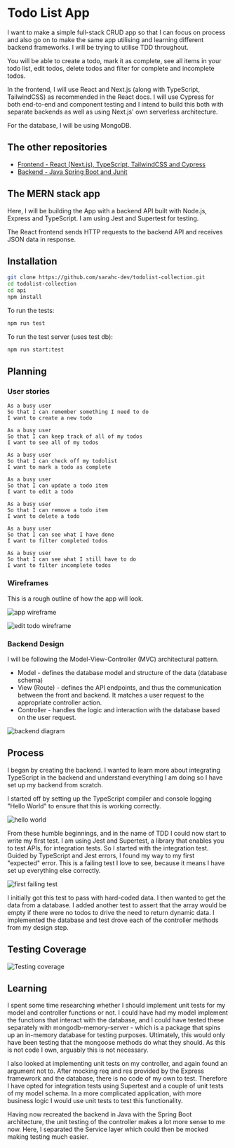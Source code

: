 # Todo List App

I want to make a simple full-stack CRUD app so that I can focus on process and also go on to make the same app utilising and learning different backend frameworks. I will be trying to utilise TDD throughout.

You will be able to create a todo, mark it as complete, see all items in your todo list, edit todos, delete todos and filter for complete and incomplete todos.

In the frontend, I will use React and Next.js (along with TypeScript, TailwindCSS) as recommended in the React docs. I will use Cypress for both end-to-end and component testing and I intend to build this both with separate backends as well as using Next.js' own serverless architecture.

For the database, I will be using MongoDB.

## The other repositories

- [Frontend - React (Next.js), TypeScript, TailwindCSS and Cypress](https://github.com/sarahc-dev/todolist-frontend-nextjs)
- [Backend - Java Spring Boot and Junit](https://github.com/sarahc-dev/todolist-java-spring-boot)

## The MERN stack app

Here, I will be building the App with a backend API built with Node.js, Express and TypeScript. I am using Jest and Supertest for testing.

The React frontend sends HTTP requests to the backend API and receives JSON data in response.

## Installation

```bash
git clone https://github.com/sarahc-dev/todolist-collection.git
cd todolist-collection
cd api
npm install
```

To run the tests:

```bash
npm run test
```

To run the test server (uses test db):

```bash
npm run start:test
```

## Planning

### User stories

```plain
As a busy user
So that I can remember something I need to do
I want to create a new todo

As a busy user
So that I can keep track of all of my todos
I want to see all of my todos

As a busy user
So that I can check off my todolist
I want to mark a todo as complete

As a busy user
So that I can update a todo item
I want to edit a todo

As a busy user
So that I can remove a todo item
I want to delete a todo

As a busy user
So that I can see what I have done
I want to filter completed todos

As a busy user
So that I can see what I still have to do
I want to filter incomplete todos
```

### Wireframes

This is a rough outline of how the app will look.

![app wireframe](./images/wireframe.png)

![edit todo wireframe](./images/edit-todo-wireframe.png)

### Backend Design

I will be following the Model-View-Controller (MVC) architectural pattern.

- Model - defines the database model and structure of the data (database schema)
- View (Route) - defines the API endpoints, and thus the communication between the front and backend. It matches a user request to the appropriate controller action.
- Controller - handles the logic and interaction with the database based on the user request.

![backend diagram](./images/backend-diagram.png)

## Process

I began by creating the backend. I wanted to learn more about integrating TypeScript in the backend and understand everything I am doing so I have set up my backend from scratch.

I started off by setting up the TypeScript compiler and console logging "Hello World" to ensure that this is working correctly.

![hello world](./images/hello-world.png)

From these humble beginnings, and in the name of TDD I could now start to write my first test. I am using Jest and Supertest, a library that enables you to test APIs, for integration tests. So I started with the integration test. Guided by TypeScript and Jest errors, I found my way to my first "expected" error. This is a failing test I love to see, because it means I have set up everything else correctly.

![first failing test](./images/failing-test.png)

I initially got this test to pass with hard-coded data. I then wanted to get the data from a database. I added another test to assert that the array would be empty if there were no todos to drive the need to return dynamic data. I implemented the database and test drove each of the controller methods from my design step.

## Testing Coverage

![Testing coverage](./images/testing-coverage.png)

## Learning

I spent some time researching whether I should implement unit tests for my model and controller functions or not. I could have had my model implement the functions that interact with the database, and I could have tested these separately with mongodb-memory-server - which is a package that spins up an in-memory database for testing purposes. Ultimately, this would  only have been testing that the mongoose methods do what they should. As this is not code I own, arguably this is not necessary.

I also looked at implementing unit tests on my controller, and again found an argument not to. After mocking req and res provided by the Express framewrork and the database, there is no code of my own to test. Therefore I have opted for integration tests using Supertest and a couple of unit tests of my model schema. In a more complicated application, with more business logic I would use unit tests to test this functionality.

Having now recreated the backend in Java with the Spring Boot architecture, the unit testing of the controller makes a lot more sense to me now. Here, I separated the Service layer which could then be mocked making testing much easier.
